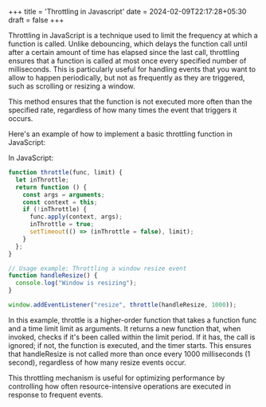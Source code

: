 +++
title = 'Throttling in Javascript'
date = 2024-02-09T22:17:28+05:30
draft = false
+++

Throttling in JavaScript is a technique used to limit the frequency at which a function is called. Unlike debouncing, which delays the function call until after a certain amount of time has elapsed since the last call, throttling ensures that a function is called at most once every specified number of milliseconds. This is particularly useful for handling events that you want to allow to happen periodically, but not as frequently as they are triggered, such as scrolling or resizing a window.

This method ensures that the function is not executed more often than the specified rate, regardless of how many times the event that triggers it occurs.

Here's an example of how to implement a basic throttling function in JavaScript:

In JavaScript:

```javascript
function throttle(func, limit) {
  let inThrottle;
  return function () {
    const args = arguments;
    const context = this;
    if (!inThrottle) {
      func.apply(context, args);
      inThrottle = true;
      setTimeout(() => (inThrottle = false), limit);
    }
  };
}

// Usage example: Throttling a window resize event
function handleResize() {
  console.log("Window is resizing");
}

window.addEventListener("resize", throttle(handleResize, 1000));
```

In this example, throttle is a higher-order function that takes a function func and a time limit limit as arguments. It returns a new function that, when invoked, checks if it's been called within the limit period. If it has, the call is ignored; if not, the function is executed, and the timer starts. This ensures that handleResize is not called more than once every 1000 milliseconds (1 second), regardless of how many resize events occur.

This throttling mechanism is useful for optimizing performance by controlling how often resource-intensive operations are executed in response to frequent events.

